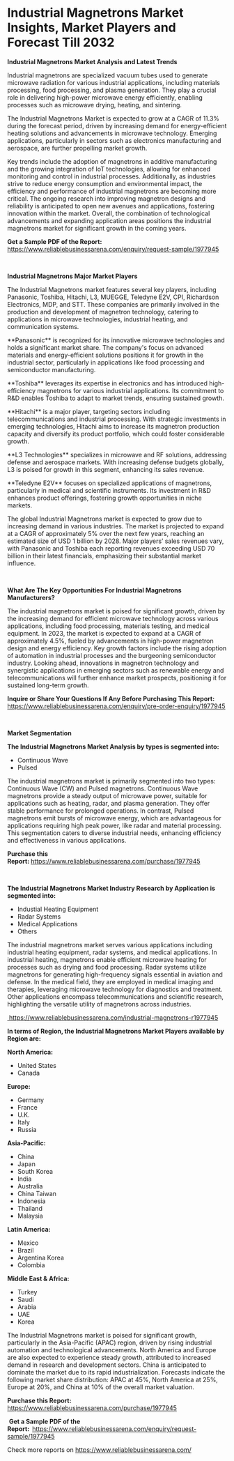<p><h1>Industrial Magnetrons Market Insights, Market Players and Forecast Till 2032</h1></p><p><strong>Industrial Magnetrons Market Analysis and Latest Trends</strong></p>
<p><p>Industrial magnetrons are specialized vacuum tubes used to generate microwave radiation for various industrial applications, including materials processing, food processing, and plasma generation. They play a crucial role in delivering high-power microwave energy efficiently, enabling processes such as microwave drying, heating, and sintering. </p><p>The Industrial Magnetrons Market is expected to grow at a CAGR of 11.3% during the forecast period, driven by increasing demand for energy-efficient heating solutions and advancements in microwave technology. Emerging applications, particularly in sectors such as electronics manufacturing and aerospace, are further propelling market growth. </p><p>Key trends include the adoption of magnetrons in additive manufacturing and the growing integration of IoT technologies, allowing for enhanced monitoring and control in industrial processes. Additionally, as industries strive to reduce energy consumption and environmental impact, the efficiency and performance of industrial magnetrons are becoming more critical. The ongoing research into improving magnetron designs and reliability is anticipated to open new avenues and applications, fostering innovation within the market. Overall, the combination of technological advancements and expanding application areas positions the industrial magnetrons market for significant growth in the coming years.</p></p>
<p><strong>Get a Sample PDF of the Report:&nbsp;</strong> <a href="https://www.reliablebusinessarena.com/enquiry/request-sample/1977945?utm_campaign=2469&utm_medium=2&utm_source=Github&utm_content=ia&utm_term=20022025&utm_id=industrial-magnetrons">https://www.reliablebusinessarena.com/enquiry/request-sample/1977945</a></p>
<p>&nbsp;</p>
<p><strong>Industrial Magnetrons Major Market Players</strong></p>
<p><p>The Industrial Magnetrons market features several key players, including Panasonic, Toshiba, Hitachi, L3, MUEGGE, Teledyne E2V, CPI, Richardson Electronics, MDP, and STT. These companies are primarily involved in the production and development of magnetron technology, catering to applications in microwave technologies, industrial heating, and communication systems.</p><p>**Panasonic** is recognized for its innovative microwave technologies and holds a significant market share. The company's focus on advanced materials and energy-efficient solutions positions it for growth in the industrial sector, particularly in applications like food processing and semiconductor manufacturing. </p><p>**Toshiba** leverages its expertise in electronics and has introduced high-efficiency magnetrons for various industrial applications. Its commitment to R&D enables Toshiba to adapt to market trends, ensuring sustained growth. </p><p>**Hitachi** is a major player, targeting sectors including telecommunications and industrial processing. With strategic investments in emerging technologies, Hitachi aims to increase its magnetron production capacity and diversify its product portfolio, which could foster considerable growth.</p><p>**L3 Technologies** specializes in microwave and RF solutions, addressing defense and aerospace markets. With increasing defense budgets globally, L3 is poised for growth in this segment, enhancing its sales revenue.</p><p>**Teledyne E2V** focuses on specialized applications of magnetrons, particularly in medical and scientific instruments. Its investment in R&D enhances product offerings, fostering growth opportunities in niche markets.</p><p>The global Industrial Magnetrons market is expected to grow due to increasing demand in various industries. The market is projected to expand at a CAGR of approximately 5% over the next few years, reaching an estimated size of USD 1 billion by 2028. Major players’ sales revenues vary, with Panasonic and Toshiba each reporting revenues exceeding USD 70 billion in their latest financials, emphasizing their substantial market influence.</p></p>
<p>&nbsp;</p>
<p><strong>What Are The Key Opportunities For Industrial Magnetrons Manufacturers?</strong></p>
<p><p>The industrial magnetrons market is poised for significant growth, driven by the increasing demand for efficient microwave technology across various applications, including food processing, materials testing, and medical equipment. In 2023, the market is expected to expand at a CAGR of approximately 4.5%, fueled by advancements in high-power magnetron design and energy efficiency. Key growth factors include the rising adoption of automation in industrial processes and the burgeoning semiconductor industry. Looking ahead, innovations in magnetron technology and synergistic applications in emerging sectors such as renewable energy and telecommunications will further enhance market prospects, positioning it for sustained long-term growth.</p></p>
<p><strong>Inquire or Share Your Questions If Any Before Purchasing This Report:</strong> <a href="https://www.reliablebusinessarena.com/enquiry/pre-order-enquiry/1977945?utm_campaign=2469&utm_medium=2&utm_source=Github&utm_content=ia&utm_term=20022025&utm_id=industrial-magnetrons">https://www.reliablebusinessarena.com/enquiry/pre-order-enquiry/1977945</a></p>
<p>&nbsp;</p>
<p><strong>Market Segmentation</strong></p>
<p><strong>The Industrial Magnetrons Market Analysis by types is segmented into:</strong></p>
<p><ul><li>Continuous Wave</li><li>Pulsed</li></ul></p>
<p><p>The industrial magnetrons market is primarily segmented into two types: Continuous Wave (CW) and Pulsed magnetrons. Continuous Wave magnetrons provide a steady output of microwave power, suitable for applications such as heating, radar, and plasma generation. They offer stable performance for prolonged operations. In contrast, Pulsed magnetrons emit bursts of microwave energy, which are advantageous for applications requiring high peak power, like radar and material processing. This segmentation caters to diverse industrial needs, enhancing efficiency and effectiveness in various applications.</p></p>
<p><strong>Purchase this Report:&nbsp;</strong><a href="https://www.reliablebusinessarena.com/purchase/1977945?utm_campaign=2469&utm_medium=2&utm_source=Github&utm_content=ia&utm_term=20022025&utm_id=industrial-magnetrons">https://www.reliablebusinessarena.com/purchase/1977945</a></p>
<p>&nbsp;</p>
<p><strong>The Industrial Magnetrons Market Industry Research by Application is segmented into:</strong></p>
<p><ul><li>Industial Heating Equipment</li><li>Radar Systems</li><li>Medical Applications</li><li>Others</li></ul></p>
<p><p>The industrial magnetrons market serves various applications including industrial heating equipment, radar systems, and medical applications. In industrial heating, magnetrons enable efficient microwave heating for processes such as drying and food processing. Radar systems utilize magnetrons for generating high-frequency signals essential in aviation and defense. In the medical field, they are employed in medical imaging and therapies, leveraging microwave technology for diagnostics and treatment. Other applications encompass telecommunications and scientific research, highlighting the versatile utility of magnetrons across industries.</p></p>
<p><a href="https://www.reliablebusinessarena.com/industrial-magnetrons-r1977945?utm_campaign=2469&utm_medium=2&utm_source=Github&utm_content=ia&utm_term=20022025&utm_id=industrial-magnetrons">&nbsp;https://www.reliablebusinessarena.com/industrial-magnetrons-r1977945</a></p>
<p><strong>In terms of Region, the Industrial Magnetrons Market Players available by Region are:</strong></p>
<p>
    <p> <strong> North America: </strong>
        <ul>
            <li>United States</li>
            <li>Canada</li>
        </ul>
        </p> 
    <p> <strong> Europe: </strong>
        <ul>
            <li>Germany</li>
            <li>France</li>
            <li>U.K.</li>
            <li>Italy</li>
            <li>Russia</li>
        </ul>
        </p> 
    <p> <strong> Asia-Pacific: </strong>
        <ul>
            <li>China</li>
            <li>Japan</li>
            <li>South Korea</li>
            <li>India</li>
            <li>Australia</li>
            <li>China Taiwan</li>
            <li>Indonesia</li>
            <li>Thailand</li>
            <li>Malaysia</li>
        </ul>
        </p> 
    <p> <strong> Latin America: </strong>
        <ul>
            <li>Mexico</li>
            <li>Brazil</li>
            <li>Argentina Korea</li>
            <li>Colombia</li>
        </ul>
        </p> 
    <p> <strong> Middle East & Africa: </strong>
        <ul>
            <li>Turkey</li>
            <li>Saudi</li>
            <li>Arabia</li>
            <li>UAE</li>
            <li>Korea</li>
        </ul>
    </p>
    </p>
<p><p>The Industrial Magnetrons market is poised for significant growth, particularly in the Asia-Pacific (APAC) region, driven by rising industrial automation and technological advancements. North America and Europe are also expected to experience steady growth, attributed to increased demand in research and development sectors. China is anticipated to dominate the market due to its rapid industrialization. Forecasts indicate the following market share distribution: APAC at 45%, North America at 25%, Europe at 20%, and China at 10% of the overall market valuation.</p></p>
<p><strong>Purchase this Report: </strong><a href="https://www.reliablebusinessarena.com/purchase/1977945?utm_campaign=2469&utm_medium=2&utm_source=Github&utm_content=ia&utm_term=20022025&utm_id=industrial-magnetrons">https://www.reliablebusinessarena.com/purchase/1977945</a></p>
<p>&nbsp;<strong>Get a Sample PDF of the Report:&nbsp;&nbsp;</strong><a href="https://www.reliablebusinessarena.com/enquiry/request-sample/1977945?utm_campaign=2469&utm_medium=2&utm_source=Github&utm_content=ia&utm_term=20022025&utm_id=industrial-magnetrons">https://www.reliablebusinessarena.com/enquiry/request-sample/1977945</a></p>
<p><strong></strong></p>
<p>Check more reports on <a href="https://www.reliablebusinessarena.com/?utm_campaign=2469&utm_medium=2&utm_source=Github&utm_content=ia&utm_term=20022025&utm_id=industrial-magnetrons">https://www.reliablebusinessarena.com/</a></p>
